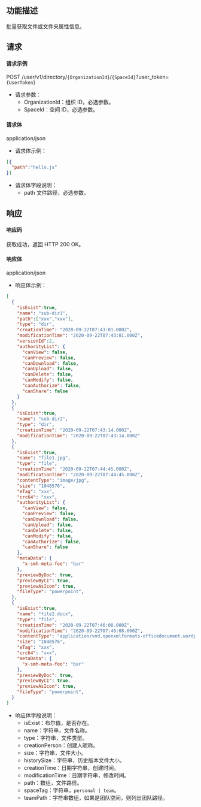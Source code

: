 ## 功能描述

批量获取文件或文件夹属性信息。


## 请求

#### 请求示例

POST /user/v1/directory/`{OrganizationId}`/`{SpaceId}`?user_token=`{UserToken}`

- 请求参数：
  - OrganizationId：组织 ID，必选参数。
  - SpaceId：空间 ID，必选参数。
  
#### 请求体

application/json

- 请求体示例：

```json
[{
  "path":"hello.js"
}]
```

- 请求体字段说明：
    - path 文件路径，必选参数。

## 响应

#### 响应码

获取成功，返回 HTTP 200 OK。

#### 响应体

application/json

- 响应体示例：

```json
[
  {
    "isExist":true,
    "name": "sub-dir1",
    "path":["xxx","xxx"],
    "type": "dir",
    "creationTime": "2020-09-22T07:43:01.000Z",
    "modificationTime": "2020-09-22T07:43:01.000Z",
    "versionId":2,
    "authorityList": {
      "canView": false,
      "canPreview": false,
      "canDownload": false,
      "canUpload": false,
      "canDelete": false,
      "canModify": false,
      "canAuthorize": false,
      "canShare": false
    }
  },
  {
    "isExist":true,
    "name": "sub-dir2",
    "type": "dir",
    "creationTime": "2020-09-22T07:43:14.000Z",
    "modificationTime": "2020-09-22T07:43:14.000Z"
  },
  {
    "isExist":true,
    "name": "file1.jpg",
    "type": "file",
    "creationTime": "2020-09-22T07:44:45.000Z",
    "modificationTime": "2020-09-22T07:44:45.000Z",
    "contentType": "image/jpg",
    "size": "1048576",
    "eTag": "xxx",
    "crc64": "xxx",
    "authorityList": {
      "canView": false,
      "canPreview": false,
      "canDownload": false,
      "canUpload": false,
      "canDelete": false,
      "canModify": false,
      "canAuthorize": false,
      "canShare": false
    },
    "metaData": {
      "x-smh-meta-foo": "bar"
    },
    "previewByDoc": true,
    "previewByCI": true,
    "previewAsIcon": true,
    "fileType": "powerpoint",
  },
  {
    "isExist":true,
    "name": "file2.docx",
    "type": "file",
    "creationTime": "2020-09-22T07:46:08.000Z",
    "modificationTime": "2020-09-22T07:46:08.000Z",
    "contentType": "application/vnd.openxmlformats-officedocument.wordprocessingm",
    "size": "1048576",
    "eTag": "xxx",
    "crc64": "xxx",
    "metaData": {
      "x-smh-meta-foo": "bar"
    },
    "previewByDoc": true,
    "previewByCI": true,
    "previewAsIcon": true,
    "fileType": "powerpoint",
  }
]
```

- 响应体字段说明：
  - isExist：布尔值，是否存在。
  - name：字符串，文件名称。
  - type：字符串，文件类型。
  - creationPerson：创建人昵称。
  - size：字符串，文件大小。
  - historySize：字符串，历史版本文件大小。
  - creationTime：日期字符串，创建时间。
  - modificationTime：日期字符串，修改时间。
  - path：数组，文件路径。
  - spaceTag：字符串，`personal | team`。
  - teamPath：字符串数组，如果是团队空间，则列出团队路径。
